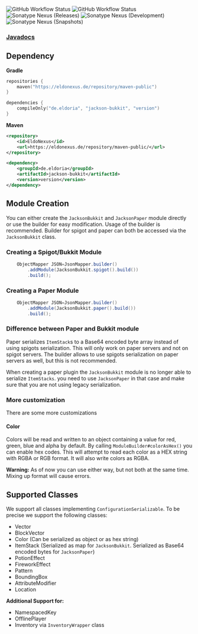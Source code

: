 ![GitHub Workflow Status](https://img.shields.io/github/actions/workflow/status/eldoriarpg/jackson-bukkit/verify.yml?branch=main&style=for-the-badge&label=Building)
![GitHub Workflow Status](https://img.shields.io/github/actions/workflow/status/eldoriarpg/jackson-bukkit/publish_to_nexus.yml?branch=main&style=for-the-badge&label=Publishing) \
![Sonatype Nexus (Releases)](https://img.shields.io/nexus/maven-releases/de.eldoria/jackson-bukkit?label=Release&logo=Release&server=https%3A%2F%2Feldonexus.de&style=for-the-badge)
![Sonatype Nexus (Development)](https://img.shields.io/nexus/maven-dev/de.eldoria/jackson-bukkit?label=DEV&logo=Release&server=https%3A%2F%2Feldonexus.de&style=for-the-badge)
![Sonatype Nexus (Snapshots)](https://img.shields.io/nexus/s/de.eldoria/jackson-bukkit?color=orange&label=Snapshot&server=https%3A%2F%2Feldonexus.de&style=for-the-badge)

### [Javadocs](https://rainbowdashlabs.github.io/jackson-bukkit/)

## Dependency

**Gradle**

``` kotlin
repositories {
    maven("https://eldonexus.de/repository/maven-public")
}

dependencies {
    compileOnly("de.eldoria", "jackson-bukkit", "version")
}
```

**Maven**

``` xml
<repository>
    <id>EldoNexus</id>
    <url>https://eldonexus.de/repository/maven-public/</url>
</repository>

<dependency>
    <groupId>de.eldoria</groupId>
    <artifactId>jackson-bukkit</artifactId>
    <version>version</version>
</dependency>
```

## Module Creation

You can either create the `JacksonBukkit` and `JacksonPaper` module directly or use the builder for easy modification. 
Usage of the builder is recommended.
Builder for spigot and paper can both be accessed via the `JacksonBukkit` class.

### Creating a Spigot/Bukkit Module

```java
    ObjectMapper JSON=JsonMapper.builder()
        .addModule(JacksonBukkit.spigot().build())
        .build();
```

### Creating a Paper Module

```java
    ObjectMapper JSON=JsonMapper.builder()
        .addModule(JacksonBukkit.paper().build())
        .build();
```

### Difference between Paper and Bukkit module

Paper serializes `ItemStack`s to a Base64 encoded byte array instead of using spigots serialization.
This will only work on paper servers and not on spigot servers. 
The builder allows to use spigots serialization on paper servers as well, but this is not recommended. 

When creating a paper plugin the `JacksonBukkit` module is no longer able to serialize `ItemStacks`.
you need to use `JacksonPaper` in that case and make sure that you are not using legacy serialization.

### More customization

There are some more customizations

#### Color

Colors will be read and written to an object containing a value for red, green, blue and alpha by default. 
By calling `ModuleBuilder#colorAsHex()` you can enable hex codes.
This will attempt to read each color as a HEX string with RGBA or RGB format.
It will also write colors as RGBA.

**Warning:** As of now you can use either way, but not both at the same time. Mixing up format will cause errors.

## Supported Classes

We support all classes implementing `ConfigurationSerializable`. To be precise we support the following classes:

- Vector
- BlockVector
- Color (Can be serialized as object or as hex string)
- ItemStack (Serialized as map for `JacksonBukkit`. Serialized as Base64 encoded bytes for `JacksonPaper`)
- PotionEffect
- FireworkEffect
- Pattern
- BoundingBox
- AttributeModifier
- Location

**Additional Support for:**

- NamespacedKey
- OfflinePlayer
- Inventory via `InventoryWrapper` class

